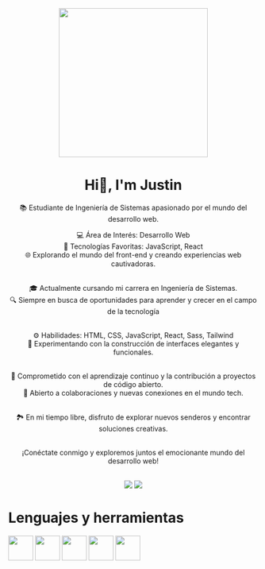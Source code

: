 <div id="header" align="center">
  <img src="https://media.giphy.com/media/iIqmM5tTjmpOB9mpbn/giphy.gif" width="300">
  <h1>Hi👋, I'm Justin</h1>

📚 Estudiante de Ingeniería de Sistemas apasionado por el mundo del desarrollo web. <br>

💻 Área de Interés: Desarrollo Web<br>
🚀 Tecnologías Favoritas: JavaScript, React<br>
🌐 Explorando el mundo del front-end y creando experiencias web cautivadoras.<br><br>

🎓 Actualmente cursando mi carrera en Ingeniería de Sistemas.<br>
🔍 Siempre en busca de oportunidades para aprender y crecer en el campo de la tecnología<br><br>

⚙️ Habilidades: HTML, CSS, JavaScript, React, Sass, Tailwind<br>
🔧 Experimentando con la construcción de interfaces elegantes y funcionales.<br><br>

🌱 Comprometido con el aprendizaje continuo y la contribución a proyectos de código abierto.<br>
🤝 Abierto a colaboraciones y nuevas conexiones en el mundo tech.<br><br>

🏞️ En mi tiempo libre, disfruto de explorar nuevos senderos y encontrar soluciones creativas.<br><br>

¡Conéctate conmigo y exploremos juntos el emocionante mundo del desarrollo web!<br><br>

<img src="https://img.shields.io/twitter/follow/dev_jus_js?color=blue&logo=twitter&style=for-the-badge">
  <img src="https://img.shields.io/twitter/follow/justin?color=blue&logo=facebook&style=for-the-badge">
  
</div>
<div>
  <h1>Lenguajes y herramientas</h1>
  <div>
    <img src="https://www.svgrepo.com/show/349402/html5.svg" width="50" height="50">
    <img src="https://www.svgrepo.com/show/373535/css.svg" width="50" height="50">
    <img src="https://www.svgrepo.com/show/452045/js.svg" width="50" height="50">
    <img src="https://ph-files.imgix.net/2e26f07f-e5e5-411e-ba1e-e92c4083bd92.png?auto=format&fit=crop" width="50" height="50">
    <img src="https://www.svgrepo.com/show/354310/sass.svg" width="50" height="50">
  </div>
</div>
<!--
**justin-A18/justin-A18** is a ✨ _special_ ✨ repository because its `README.md` (this file) appears on your GitHub profile.

- 🔭 I’m currently working on ...
- 🌱 I’m currently learning ...
- 👯 I’m looking to collaborate on ...
- 🤔 I’m looking for help with ...
- 💬 Ask me about ...
- 📫 How to reach me: ...
- 😄 Pronouns: ...
- ⚡ Fun fact: ... -->
